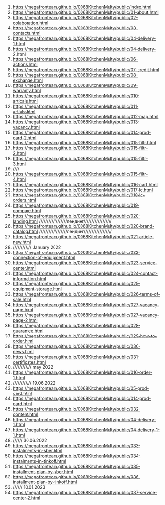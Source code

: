 <!-- https://github.com/luckyone1221/0068KitchenMulty -->

1. <https://megafronteam.github.io/0068KitchenMulty/public/index.html>
2. <https://megafronteam.github.io/0068KitchenMulty/public/01-about.html>
3. <https://megafronteam.github.io/0068KitchenMulty/public/02-colaboration.html>
4. <https://megafronteam.github.io/0068KitchenMulty/public/03-contacts.html>
5. <https://megafronteam.github.io/0068KitchenMulty/public/04-delivery-1.html>
6. <https://megafronteam.github.io/0068KitchenMulty/public/04-delivery-2.html>
8. <https://megafronteam.github.io/0068KitchenMulty/public/06-actions.html>
9. <https://megafronteam.github.io/0068KitchenMulty/public/07-credit.html>
10. <https://megafronteam.github.io/0068KitchenMulty/public/08-exchange.html>
11. <https://megafronteam.github.io/0068KitchenMulty/public/09-warranty.html>
12. <https://megafronteam.github.io/0068KitchenMulty/public/010-articals.html>
13. <https://megafronteam.github.io/0068KitchenMulty/public/011-article.html>
14. <https://megafronteam.github.io/0068KitchenMulty/public/012-map.html>
15. <https://megafronteam.github.io/0068KitchenMulty/public/013-vacancy.html>
17. <https://megafronteam.github.io/0068KitchenMulty/public/014-prod-card-2.html>
18. <https://megafronteam.github.io/0068KitchenMulty/public/015-filtr.html>
19. <https://megafronteam.github.io/0068KitchenMulty/public/015-filtr-2.html>
20. <https://megafronteam.github.io/0068KitchenMulty/public/015-filtr-3.html>
21. ////
22. <https://megafronteam.github.io/0068KitchenMulty/public/015-filtr-4.html>
23. <https://megafronteam.github.io/0068KitchenMulty/public/016-cart.html>
24. <https://megafronteam.github.io/0068KitchenMulty/public/017-lc.html>
25. <https://megafronteam.github.io/0068KitchenMulty/public/018-lc-orders.html>
26. <https://megafronteam.github.io/0068KitchenMulty/public/019-compare.html>
27. <https://megafronteam.github.io/0068KitchenMulty/public/020-landing.html>
//////////////////лендинг//////////////////
1. <https://megafronteam.github.io/0068KitchenMulty/public/020-brand-catalog.html>
//////////////////лендинг//////////////////
1. <https://megafronteam.github.io/0068KitchenMulty/public/021-article-new.html>
28. //////////// January 2022
29. <https://megafronteam.github.io/0068KitchenMulty/public/022-connection-of-equipment.html>
30. <https://megafronteam.github.io/0068KitchenMulty/public/023-service-center.html>
31. <https://megafronteam.github.io/0068KitchenMulty/public/024-contact-information.html>
32. <https://megafronteam.github.io/0068KitchenMulty/public/025-equipment-storage.html>
33. <https://megafronteam.github.io/0068KitchenMulty/public/026-terms-of-sale.html>
34. <https://megafronteam.github.io/0068KitchenMulty/public/027-vacancy-page.html>
35. <https://megafronteam.github.io/0068KitchenMulty/public/027-vacancy-page-2.html>
36. <https://megafronteam.github.io/0068KitchenMulty/public/028-guarantee.html>
37. <https://megafronteam.github.io/0068KitchenMulty/public/029-how-to-order.html>
38. <https://megafronteam.github.io/0068KitchenMulty/public/030-news.html>
39. <https://megafronteam.github.io/0068KitchenMulty/public/031-certificates.html>
40. //////////// may 2022
41. <https://megafronteam.github.io/0068KitchenMulty/public/016-order-1.html>
42. //////////// 19.06.2022
43. <https://megafronteam.github.io/0068KitchenMulty/public/05-prod-card.html>
44. <https://megafronteam.github.io/0068KitchenMulty/public/014-prod-card.html>
44. <https://megafronteam.github.io/0068KitchenMulty/public/032-content.html>
45. <https://megafronteam.github.io/0068KitchenMulty/public/04-delivery-1.html>
46. <https://megafronteam.github.io/0068KitchenMulty/public/04-delivery-1-1.html>
47. ////// 30.06.2022
48. <https://megafronteam.github.io/0068KitchenMulty/public/033-instalments-in-sber.html>
48. <https://megafronteam.github.io/0068KitchenMulty/public/034-instalments-in-tinkoff.html>
48. <https://megafronteam.github.io/0068KitchenMulty/public/035-installment-plan-by-sber.html>
48. <https://megafronteam.github.io/0068KitchenMulty/public/036-installment-plan-by-tinkoff.html>
49. ////// 10.01.2023
50. <https://megafronteam.github.io/0068KitchenMulty/public/037-service-center-2.html>